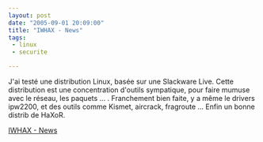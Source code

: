 ```yaml
---
layout: post
date: "2005-09-01 20:09:00"
title: "IWHAX - News"
tags:
 - linux
 - securite

---
```


J'ai testé une distribution Linux, basée sur une Slackware Live. Cette distribution est une concentration d'outils sympatique, pour faire mumuse avec le réseau, les paquets ... . Franchement bien faite, y a même le drivers ipw2200, et des outils comme Kismet, aircrack, fragroute ... Enfin un bonne distrib de HaXoR.

[IWHAX - News](http://www.iwhax.net/modules/news/)
